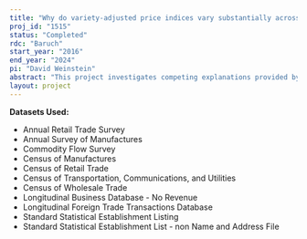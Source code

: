 ```yaml
---
title: "Why do variety-adjusted price indices vary substantially across locations?"
proj_id: "1515"
status: "Completed"
rdc: "Baruch"
start_year: "2016"
end_year: "2024"
pi: "David Weinstein"
abstract: "This project investigates competing explanations provided by the economic geography literature on why variety-adjusted price indices vary substantially across locations. In the presence of trade costs, more producers locate in larger cities, which implies that larger cities produce more consumer products and have lower price indices. As more productive firms are located in larger cities and more producers locate in larger cities, larger cities are characterized by lower price as firms charge lower markup. Moreover, these theories only consider the way heterogeneity in manufacturing firms’ productivity across locations drives the number of products available to consumers, abstracting from the role of non-manufacturing industries and the growing share of imported goods relative to the ones sourced domestically. Measurement of the productivity growth in the manufacturing and non-manufacturing services sectors is difficult because it is hard to measure the prices of outputs that firms sell, the prices of inputs they use, and identify whether the products sold are sourced domestically or are imported from abroad. Moreover, there has been no research investigating the link between the heterogeneity in non-manufacturing firms’ productivity across locations and the number of domestically sourced or imported products available. This is mainly because it has been difficult to obtain data on the prices of products sold by a given retailer in a given U.S. location and the number of products imported, and sold at a given U.S. location. Therefore, this project aims to fill this gap in the literature by providing a unified framework in which the previously mentioned explanations can be separated and quantified by using restricted Census microdata."
layout: project
---
```


**Datasets Used:**

  - Annual Retail Trade Survey 
  - Annual Survey of Manufactures 
  - Commodity Flow Survey 
  - Census of Manufactures 
  - Census of Retail Trade 
  - Census of Transportation, Communications, and Utilities 
  - Census of Wholesale Trade 
  - Longitudinal Business Database - No Revenue 
  - Longitudinal Foreign Trade Transactions Database 
  - Standard Statistical Establishment Listing 
  - Standard Statistical Establishment List - non Name and Address File 

